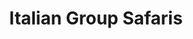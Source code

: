 ---
title: Italian Group Safaris
image: /img/uploads/we-enjoy-it-too-zanzibar-kibokolandaadventure-guides.jpg
description: "After safari we decided to pack-up and go walking with and feeding the giants turtles in Zanzibar... girl.. we had it ✨"
file: ./img/uploads/ultimate-northen.pdf
---